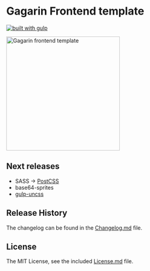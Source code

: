 # Gagarin Frontend template

[![built with gulp](https://lh3.googleusercontent.com/okKbd9IJmG6keSaeIY0_-egsHNt5rhip0XDfZzGickCFYYsW4WmiFqKxha1H2B8_CGdT7A=w1256-h813)](http://gulpjs.com)

<img width="300" height="300" src="https://raw.githubusercontent.com/neonick/gagarin/master/src/img/logo.png" title="Gagarin frontend template">

## Next releases

- SASS → [PostCSS](https://github.com/postcss/postcss "PostCSS")
- base64-sprites
- [gulp-uncss](https://github.com/ben-eb/gulp-uncss "gulp-uncss") 

## Release History

The changelog can be found in the [Changelog.md](Changelog.md) file.

## License

The MIT License, see the included [License.md](License.md) file.